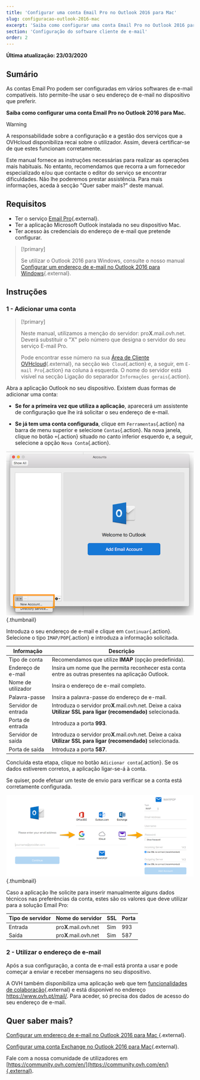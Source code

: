 ```yaml
---
title: 'Configurar uma conta Email Pro no Outlook 2016 para Mac'
slug: configuracao-outlook-2016-mac
excerpt: 'Saiba como configurar uma conta Email Pro no Outlook 2016 para Mac'
section: 'Configuração do software cliente de e-mail'
order: 2
---
```


**Última atualização: 23/03/2020**

## Sumário

As contas Email Pro podem ser configuradas em vários softwares de e-mail compatíveis. Isto permite-lhe usar o seu endereço de e-mail no dispositivo que preferir.

**Saiba como configurar uma conta Email Pro no Outlook 2016 para Mac.**

> [!warning]
>
> A responsabilidade sobre a configuração e a gestão dos serviços que a OVHcloud disponibiliza recai sobre o utilizador. Assim, deverá certificar-se de que estes funcionam corretamente.
> 
> Este manual fornece as instruções necessárias para realizar as operações mais habituais. No entanto, recomendamos que recorra a um fornecedor especializado e/ou que contacte o editor do serviço se encontrar dificuldades. Não lhe poderemos prestar assistência. Para mais informações, aceda à secção "Quer saber mais?" deste manual.

## Requisitos

- Ter o serviço [Email Pro](https://www.ovh.pt/emails/email-pro/){.external}.
- Ter a aplicação Microsoft Outlook instalada no seu dispositivo Mac.
- Ter acesso às credenciais do endereço de e-mail que pretende configurar.

> [!primary]
>
> Se utilizar o Outlook 2016 para Windows, consulte o nosso manual [Configurar um endereço de e-mail no Outlook 2016 para Windows](../configuracao-outlook-2016/){.external}.
>

## Instruções

### 1 - Adicionar uma conta

> [!primary]
>
> Neste manual, utilizamos a menção do servidor: pro**X**.mail.ovh.net. Deverá substituir o "X" pelo número que designa o servidor do seu serviço E-mail Pro.
>
> Pode encontrar esse número na sua [Área de Cliente OVHcloud](https://www.ovh.com/auth/?action=gotomanager){.external}, na secção `Web Cloud`{.action} e, a seguir, em `E-mail Pro`{.action} na coluna à esquerda. O nome do servidor está visível na secção Ligação do separador `Informações gerais`{.action}.
> 

Abra a aplicação Outlook no seu dispositivo. Existem duas formas de adicionar uma conta:

- **Se for a primeira vez que utiliza a aplicação**, aparecerá um assistente de configuração que lhe irá solicitar o seu endereço de e-mail.

- **Se já tem uma conta configurada**, clique em `Ferramentas`{.action} na barra de menu superior e selecione `Contas`{.action}. Na nova janela, clique no botão `+`{.action} situado no canto inferior esquerdo e, a seguir, selecione a opção `Nova Conta`{.action}.

![emailpro](images/configuration-outlook-2016-mac-step1.png){.thumbnail}

Introduza o seu endereço de e-mail e clique em `Continuar`{.action}. Selecione o tipo `IMAP/POP`{.action} e introduza a informação solicitada.

|Informação|Descrição|
|---|---|
|Tipo de conta|Recomendamos que utilize **IMAP** (opção predefinida).|
|Endereço de e-mail|Insira um nome que lhe permita reconhecer esta conta entre as outras presentes na aplicação Outlook.|
|Nome de utilizador|Insira o endereço de e-mail completo.|
|Palavra-passe|Insira a palavra-passe do endereço de e-mail.|
|Servidor de entrada|Introduza o servidor pro**X**.mail.ovh.net. Deixe a caixa **Utilizar SSL para ligar (recomendado)** selecionada.|
|Porta de entrada|Introduza a porta **993**.|
|Servidor de saída|Introduza o servidor pro**X**.mail.ovh.net. Deixe a caixa **Utilizar SSL para ligar (recomendado)** selecionada.|
|Porta de saída|Introduza a porta **587**.|

Concluída esta etapa, clique no botão `Adicionar conta`{.action}. Se os dados estiverem corretos, a aplicação ligar-se-á à conta.

Se quiser, pode efetuar um teste de envio para verificar se a conta está corretamente configurada.

![emailpro](images/configuration-outlook-2016-mac-step2.png){.thumbnail}

Caso a aplicação lhe solicite para inserir manualmente alguns dados técnicos nas preferências da conta, estes são os valores que deve utilizar para a solução Email Pro:

|Tipo de servidor|Nome do servidor|SSL|Porta|
|---|---|---|---|
|Entrada|pro**X**.mail.ovh.net|Sim|993|
|Saída|pro**X**.mail.ovh.net|Sim|587|

### 2 - Utilizar o endereço de e-mail

Após a sua configuração, a conta de e-mail está pronta a usar e pode começar a enviar e receber mensagens no seu dispositivo.

A OVH também disponibiliza uma aplicação web que tem [funcionalidades de colaboração](https://www.ovh.com/pt/emails/){.external} e está disponível no endereço <https://www.ovh.pt/mail/>. Para aceder, só precisa dos dados de acesso do seu endereço de e-mail.

## Quer saber mais?

[Configurar um endereço de e-mail no Outlook 2016 para Mac ](../../emails/configuracao-outlook-2016-mac/){.external}.

[Configurar uma conta Exchange no Outlook 2016 para Mac](../../microsoft-collaborative-solutions/configuracao-outlook-2016-mac/){.external}.

Fale com a nossa comunidade de utilizadores em [https://community.ovh.com/en/](https://community.ovh.com/en/){.external}.